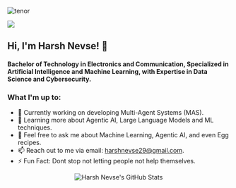 
![tenor](https://github.com/user-attachments/assets/742a8dcf-a132-4554-b3d4-6b6562b187f7)

![](https://komarev.com/ghpvc/?username=HarshNevse&color=blueviolet)
## Hi, I'm Harsh Nevse! 👋
#### Bachelor of Technology in Electronics and Communication, Specialized in Artificial Intelligence and Machine Learning, with Expertise in Data Science and Cybersecurity.
<!--
**HarshNevse/HarshNevse** is a ✨ _special_ ✨ repository because its `README.md` (this file) appears on your GitHub profile.

Here are some ideas to get you started:

- 🔭 I’m currently working on ...
- 🌱 I’m currently learning ...
- 👯 I’m looking to collaborate on ...
- 🤔 I’m looking for help with ...
- 💬 Ask me about ...
- 📫 How to reach me: ...
- 😄 Pronouns: ...
- ⚡ Fun fact: ...
-->

### What I'm up to:
- 🔭 Currently working on developing Multi-Agent Systems (MAS).
- 🌱 Learning more about Agentic AI, Large Language Models and ML techniques.
- 💬 Feel free to ask me about Machine Learning, Agentic AI, and even Egg recipes.
- 📫 Reach out to me via email: harshnevse29@gmail.com.
- ⚡ Fun Fact: Dont stop not letting people not help themselves.

<div align="center">
  
![Harsh Nevse's GitHub Stats](https://github-readme-stats.vercel.app/api?username=HarshNevse&hide_border=true&theme=radical)

</div>
